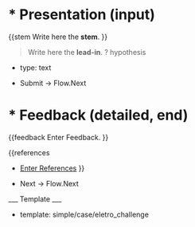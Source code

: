 # * Presentation (input)

{{stem
Write here the **stem**.
}}

> Write here the **lead-in**.
? hypothesis
  * type: text

* Submit -> Flow.Next

# * Feedback (detailed, end)

{{feedback
Enter Feedback.
}}

{{references
* [Enter References](References)
}}

* Next -> Flow.Next

___ Template ___

* template: simple/case/eletro_challenge
